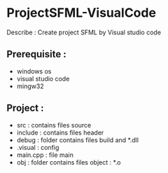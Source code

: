 # ProjectSFML-VisualCode
Describe : Create project SFML by Visual studio code <br>
## Prerequisite :<br>
  - windows os
  - visual studio code 
  - mingw32 
## Project :
  - src : contains files source 
  - include : contains files header 
  - debug  : folder contains files build and *.dll
  - .visual : config
  - main.cpp : file main 
  - obj : folder contains files object : *.o
